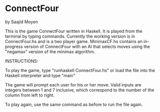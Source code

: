 ConnectFour
===========
by Saajid Moyen

This is the game ConnectFour written in Haskell. It is played from the terminal by typing commands. Currently the working version is in ConnectFour.hs and is a two player game. MinimaxCF.hs contains an in-progress version of ConnectFour with an AI that selects moves using the "negamax" version of the minimax algorithm. 



INSTRUCTIONS:

To play the game, type "runhaskell ConnectFour.hs" or load the file into the Haskell interpreter and type "main"

The game will prompt each user for his or her move. Valid inputs are integers between 1 and 7 inclusive, which correspond to the number of the column from left to right.

To play again, use the same command as before to run the file again.


